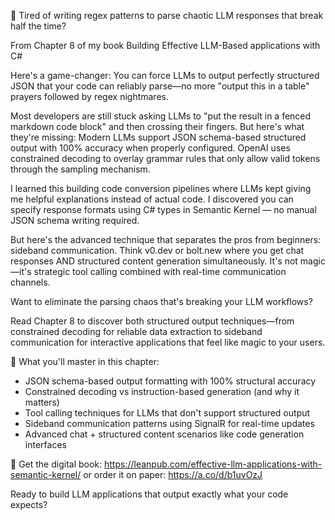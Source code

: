 🎯 Tired of writing regex patterns to parse chaotic LLM responses that break half the time?

From Chapter 8 of my book Building Effective LLM-Based applications with C#

Here's a game-changer: You can force LLMs to output perfectly structured JSON that your code can reliably parse—no more "output this in a table" prayers followed by regex nightmares.

Most developers are still stuck asking LLMs to "put the result in a fenced markdown code block" and then crossing their fingers. But here's what they're missing: Modern LLMs support JSON schema-based structured output with 100% accuracy when properly configured. OpenAI uses constrained decoding to overlay grammar rules that only allow valid tokens through the sampling mechanism.

I learned this building code conversion pipelines where LLMs kept giving me helpful explanations instead of actual code. I discovered you can specify response formats using C# types in Semantic Kernel — no manual JSON schema writing required.

But here's the advanced technique that separates the pros from beginners: sideband communication. Think v0.dev or bolt.new where you get chat responses AND structured content generation simultaneously. It's not magic—it's strategic tool calling combined with real-time communication channels.

Want to eliminate the parsing chaos that's breaking your LLM workflows?

Read Chapter 8 to discover both structured output techniques—from constrained decoding for reliable data extraction to sideband communication for interactive applications that feel like magic to your users.

📖 What you'll master in this chapter:

- JSON schema-based output formatting with 100% structural accuracy
- Constrained decoding vs instruction-based generation (and why it matters)
- Tool calling techniques for LLMs that don't support structured output
- Sideband communication patterns using SignalR for real-time updates
- Advanced chat + structured content scenarios like code generation interfaces

🚀 Get the digital book: https://leanpub.com/effective-llm-applications-with-semantic-kernel/ or order it on paper: https://a.co/d/b1uvOzJ

Ready to build LLM applications that output exactly what your code expects?

